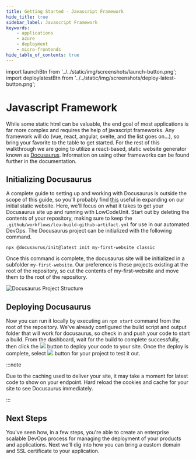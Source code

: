 ```yaml
---
title: Getting Started - Javascript Framework
hide_title: true
sidebar_label: Javascript Framework
keywords:
    - applications
    - azure
    - deployment
    - micro-frontends
hide_table_of_contents: true
---
```


import launchBtn from '../../static/img/screenshots/launch-button.png';
import deploylatestBtn from '../../static/img/screenshots/deploy-latest-button.png';

# Javascript Framework

While some static html can be valuable, the end goal of most applications is far more complex and requires the help of javascript frameworks.  Any framework will do (vue, react, angular, svelte, and the list goes on...), so bring your favorite to the table to get started.  For the rest of this walkthrough we are going to utilize a react-based, static website generator known as [Docusaurus](https://docusaurus.io/docs).  Information on using other frameworks can be found further in the documentation.

## Initializing Docusaurus

A complete guide to setting up and working with Docusaurus is outside the scope of this guide, so you'll probably find [this](https://docusaurus.io/docs/) useful in expanding on our initial static website.  Here, we'll focus on what it takes to get your Docusaurus site up and running with LowCodeUnit.  Start out by deleting the contents of your repository, making sure to keep the `.github/workflows/lcu-build-github-artifact.yml` for use in our automated DevOps.  The Docusaurus project can be initialized with the following command.

```console
npx @docusaurus/init@latest init my-first-website classic
```

Once this command is complete, the docusaurus site will be initialized in a subfolder `my-first-website`.  Our preference is these projects existing at the root of the repository, so cut the contents of my-first-website and move them to the root of the repository.

![Docusaurus Project Structure](/img/screenshots/docusaurus-project-structure.png)

## Deploying Docusaurus

Now you can run it locally by executing an `npm start` command from the root of the repository.  We've already configured the build script and output folder that will work for docusaurus, so check in and push your code to start a build.  From the dashboard, wait for the build to complete successfully, then click the <img src={deploylatestBtn} class="text-image" /> button to deploy your code to your site.  Once the deploy is complete, select <img src={launchBtn} class="text-image" /> button for your project to test it out.

:::note

Due to the caching used to deliver your site, it may take a moment for latest code to show on your endpoint.  Hard reload the cookies and cache for your site to see Docusaurus immediately.

:::

## Next Steps

You've seen how, in a few steps, you're able to create an enterprise scalable DevOps process for managing the deployment of your products and applications.  Next we'll dig into how you can bring a custom domain and SSL certificate to your application.
